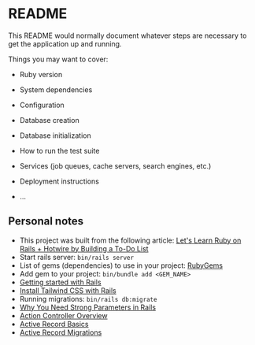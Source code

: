 # README

This README would normally document whatever steps are necessary to get the
application up and running.

Things you may want to cover:

- Ruby version

- System dependencies

- Configuration

- Database creation

- Database initialization

- How to run the test suite

- Services (job queues, cache servers, search engines, etc.)

- Deployment instructions

- ...

## Personal notes

- This project was built from the following article: [Let's Learn Ruby on Rails + Hotwire by Building a To-Do List](https://www.akshaykhot.com/building-to-do-list-using-hotwire-and-stimulus/)
- Start rails server: `bin/rails server`
- List of gems (dependencies) to use in your project: [RubyGems](https://rubygems.org/)
- Add gem to your project: `bin/bundle add <GEM_NAME>`
- [Getting started with Rails](https://guides.rubyonrails.org/getting_started.html)
- [Install Tailwind CSS with Rails](https://tailwindcss.com/docs/guides/ruby-on-rails)
- Running migrations: `bin/rails db:migrate`
- [Why You Need Strong Parameters in Rails](https://www.akshaykhot.com/why-use-strong-parameters-in-rails/)
- [Action Controller Overview](https://guiarails.com.br/action_controller_overview.html)
- [Active Record Basics](https://guides.rubyonrails.org/active_record_basics.html)
- [Active Record Migrations](https://guides.rubyonrails.org/active_record_migrations.html)
